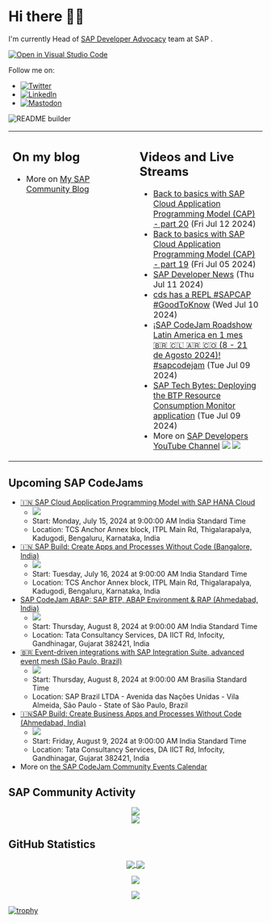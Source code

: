 
# Hi there 👋🏼

I'm currently Head of [SAP Developer Advocacy](https://developers.sap.com/developer-advocates.html) team at SAP .

[![Open in Visual Studio Code](https://img.shields.io/badge/Made%20for-VSCode-1f425f.svg)](https://github.dev/jung-thomas/jung-thomas)

Follow me on:
- <a href="https://twitter.com/thomas_jung"><img alt="Twitter" src="https://img.shields.io/badge/thomas_jung-%231DA1F2.svg?style=for-the-badge&logo=Twitter&logoColor=white"/></a>
- <a href="https://www.linkedin.com/in/thomasjungsap/"><img alt="LinkedIn" src="https://img.shields.io/badge/linkedin-%230077B5.svg?style=for-the-badge&logo=linkedin&logoColor=white"/></a>
- <a rel="me" href="https://mastodon.cloud/@thomas_jung"><img alt="Mastodon" src="https://img.shields.io/mastodon/follow/109262551990174478?domain=https%3A%2F%2Fmastodon.cloud%2F&style=social"/></a>

![README builder](https://github.com/jung-thomas/jung-thomas/workflows/README%20builder/badge.svg)

<table><tr><td valign="top" width="50%">
 
## On my blog
- More on [My SAP Community Blog](https://community.sap.com/t5/user/viewprofilepage/user-id/139)
</td>
  
<td valign="top" width="50%">
  
## Videos and Live Streams
- [Back to basics with SAP Cloud Application Programming Model (CAP) - part 20](https://www.youtube.com/watch?v=6ODrvrebvF4) (Fri Jul 12 2024)
- [Back to basics with SAP Cloud Application Programming Model (CAP) - part 19](https://www.youtube.com/watch?v=kuly5wTFhjU) (Fri Jul 05 2024)
- [SAP Developer News](https://www.youtube.com/watch?v=z2zoEQd-DGQ) (Thu Jul 11 2024)
- [cds has a REPL #SAPCAP #GoodToKnow](https://www.youtube.com/watch?v=c5flAP_b12E) (Wed Jul 10 2024)
- [¡SAP CodeJam Roadshow Latin America en 1 mes 🇧🇷 🇨🇱 🇦🇷 🇨🇴 (8 - 21 de Agosto 2024)! #sapcodejam](https://www.youtube.com/watch?v=GSvO5BWCWwo) (Tue Jul 09 2024)
- [SAP Tech Bytes: Deploying the BTP Resource Consumption Monitor application](https://www.youtube.com/watch?v=Q0X_XF1QuAg) (Tue Jul 09 2024)
- More on [SAP Developers YouTube Channel](https://www.youtube.com/channel/UCNfmelKDrvRmjYwSi9yvrMg) ![](https://img.shields.io/youtube/channel/views/UCNfmelKDrvRmjYwSi9yvrMg) ![](https://img.shields.io/youtube/channel/subscribers/UCNfmelKDrvRmjYwSi9yvrMg)
</td></tr></table>

## Upcoming SAP CodeJams
- [🇮🇳 SAP Cloud Application Programming Model with SAP HANA Cloud](https://community.sap.com/t5/sap-codejam/sap-cloud-application-programming-model-with-sap-hana-cloud/ev-p/13747250)
  - <img src="https://community.sap.com/t5/image/serverpage/image-id/130617iCED4EC413504F762/image-size/thumb?v=v2&px=150" />
  - Start: Monday, July 15, 2024 at 9:00:00 AM India Standard Time
  - Location: TCS Anchor Annex block, ITPL Main Rd, Thigalarapalya, Kadugodi, Bengaluru, Karnataka, India
- [🇮🇳 SAP Build: Create Apps and Processes Without Code (Bangalore, India)](https://community.sap.com/t5/sap-codejam/sap-build-create-apps-and-processes-without-code-bangalore-india/ev-p/13744154)
  - <img src="https://community.sap.com/t5/image/serverpage/image-id/129368i12B404159E0270D6/image-size/thumb?v=v2&px=150" />
  - Start: Tuesday, July 16, 2024 at 9:00:00 AM India Standard Time
  - Location: TCS Anchor Annex block, ITPL Main Rd, Thigalarapalya, Kadugodi, Bengaluru, Karnataka, India
- [SAP CodeJam ABAP: SAP BTP, ABAP Environment & RAP (Ahmedabad, India)](https://community.sap.com/t5/sap-codejam/sap-codejam-abap-sap-btp-abap-environment-amp-rap-ahmedabad-india/ev-p/13755143)
  - <img src="https://community.sap.com/t5/image/serverpage/image-id/134117iB5A011AB7BB6BD1A/image-size/thumb?v=v2&px=150" />
  - Start: Thursday, August 8, 2024 at 9:00:00 AM India Standard Time
  - Location: Tata Consultancy Services, DA IICT Rd, Infocity, Gandhinagar, Gujarat 382421, India
- [🇧🇷 Event-driven integrations with SAP Integration Suite, advanced event mesh (São Paulo, Brazil)](https://community.sap.com/t5/sap-codejam/event-driven-integrations-with-sap-integration-suite-advanced-event-mesh/ev-p/13710583)
  - <img src="https://community.sap.com/t5/image/serverpage/image-id/105415i052CC3F6FF50A0FC/image-size/thumb?v=v2&px=150" />
  - Start: Thursday, August 8, 2024 at 9:00:00 AM Brasilia Standard Time
  - Location: SAP Brazil LTDA - Avenida das Nações Unidas - Vila Almeida, São Paulo - State of São Paulo, Brazil
- [🇮🇳SAP Build: Create Business Apps and Processes Without Code (Ahmedabad, India)](https://community.sap.com/t5/sap-codejam/sap-build-create-business-apps-and-processes-without-code-ahmedabad-india/ev-p/13755253)
  - <img src="https://community.sap.com/t5/image/serverpage/image-id/134167i6DC6CE1E864AEDA8/image-size/thumb?v=v2&px=150" />
  - Start: Friday, August 9, 2024 at 9:00:00 AM India Standard Time
  - Location: Tata Consultancy Services, DA IICT Rd, Infocity, Gandhinagar, Gujarat 382421, India
- More on [the SAP CodeJam Community Events Calendar](https://groups.community.sap.com/t5/sap-codejam/eb-p/codejam-events)

## SAP Community Activity
<p align = "center">
<a href="https://community.sap.com/t5/user/viewprofilepage/user-id/139">
  <img align="center" src="https://devrel-tools-prod-scn-badges-srv.cfapps.eu10.hana.ondemand.com/activity/139" />
</a>
</br>
<a href="https://community.sap.com/t5/user/viewprofilepage/user-id/139">
  <img align="center" src="https://devrel-tools-prod-scn-badges-srv.cfapps.eu10.hana.ondemand.com/showcaseBadges/139/1570/674/384/900/390" />
</a>
</p>

## GitHub Statistics
<p align = "center">
<a href="https://github.com/anuraghazra/github-readme-stats">
  <img align="center" src="https://github-readme-stats.vercel.app/api?username=jung-thomas&count_private=true&show_icons=true&theme=dark&line_height=27" />
</a>
<a href="https://github.com/anuraghazra/github-readme-stats">
  <img align="center" src="https://github-readme-stats.vercel.app/api/top-langs/?username=jung-thomas&show_icons=true&theme=dark" />
</a>
</p>

<p align = "center">
 <img  src="https://github-readme-streak-stats.herokuapp.com/?user=jung-thomas&show_icons=true&locale=en&layout=compact&theme=dark&line_height=0" />
</p> 

<p align = "center">
 <img src="https://activity-graph.herokuapp.com/graph?username=jung-thomas&theme=redical">
</p> 

[![trophy](https://github-profile-trophy.vercel.app/?username=jung-thomas&theme=onedark)](https://github.com/ryo-ma/github-profile-trophy)


